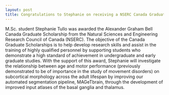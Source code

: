 ```yaml
---
layout: post
title: Congratulations to Stephanie on receiving a NSERC Canada Graduate Scholarship!
---
```


M.Sc. student Stephanie Tullo was awarded the Alexander Graham Bell Canada Graduate Scholarship from the Natural Sciences and Engineering Research Council of Canada (NSERC). The objective of the Canada Graduate Scholarships is to help develop research skills and assist in the training of highly qualified personnel by supporting students who demonstrate a high standard of achievement in undergraduate and early graduate studies. With the support of this award, Stephanie will investigate the relationship between age and motor performance (previously demonstrated to be of importance in the study of movement disorders) on subcortical morphology across the adult lifespan by improving our automated segmentation pipeline, MAGeTbrain, through the development of improved input atlases of the basal ganglia and thalamus.
